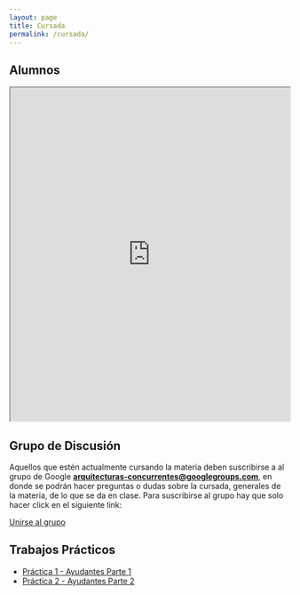 ```yaml
---
layout: page
title: Cursada
permalink: /cursada/
---
```


## Alumnos

<iframe style="width: 100%; height:600px"
  src="https://docs.google.com/spreadsheets/d/1aoBivepggJ9IhkFV9N-vXpLNL-wqCv4qufCgcJrZA3M/pubhtml?gid=0&single=true&amp;widget=true&amp;headers=false"></iframe>


## Grupo de Discusión

Aquellos que estén actualmente cursando la materia deben suscribirse a al grupo de Google **arquitecturas-concurrentes@googlegroups.com**, en donde se podrán
hacer preguntas o dudas sobre la cursada, generales de la materia, de lo que se da en clase. Para suscribirse al grupo hay que solo hacer click en el siguiente link:

<a href="https://groups.google.com/forum/#!forum/arquitecturas-concurrentes/join">Unirse al grupo</a>


## Trabajos Prácticos

* [Práctica 1 - Ayudantes Parte 1](https://docs.google.com/document/d/1j7agLiiWzoOAY3cmF2uevn8fvyrG0oDm0SzBkQru6A4/pub)
* [Práctica 2 - Ayudantes Parte 2](https://docs.google.com/document/d/1kykd-abdpoySCCRq28lo4p5FmSvorxFveFXcqAQU0ig/edit)
